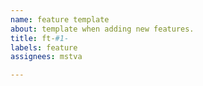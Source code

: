 ```yaml
---
name: feature template
about: template when adding new features.
title: ft-#1-
labels: feature
assignees: mstva

---
```



